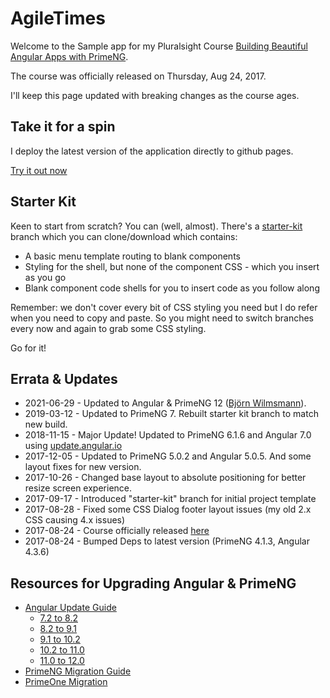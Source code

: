 # AgileTimes

Welcome to the Sample app for my Pluralsight Course [Building Beautiful Angular Apps with PrimeNG](https://app.pluralsight.com/courses/angular-apps-prime-ng).

The course was officially released on Thursday, Aug 24, 2017.

I'll keep this page updated with breaking changes as the course ages.

## Take it for a spin

I deploy the latest version of the application directly to github pages. 

[Try it out now](https://glenasmith.github.io/pluralsight-primeng/)
 
 
## Starter Kit

Keen to start from scratch? You can (well, almost). There's a [starter-kit](https://github.com/glenasmith/pluralsight-primeng/tree/starter-kit) branch which you can clone/download which contains:
* A basic menu template routing to blank components
* Styling for the shell, but none of the component CSS - which you insert as you go
* Blank component code shells for you to insert code as you follow along 

Remember: we don't cover every bit of CSS styling you need but I do refer when you need to copy and paste. So you might need to switch branches every now and again to grab some CSS styling. 

Go for it!
 
 
## Errata & Updates

- 2021-06-29 - Updated to Angular & PrimeNG 12 ([Björn Wilmsmann](https://github.com/BjoernKW)).
- 2019-03-12 - Updated to PrimeNG 7. Rebuilt starter kit branch to match new build.
- 2018-11-15 - Major Update! Updated to PrimeNG 6.1.6 and Angular 7.0 using [update.angular.io](https://update.angular.io)  
- 2017-12-05 - Updated to PrimeNG 5.0.2 and Angular 5.0.5. And some layout fixes for new version.
- 2017-10-26 - Changed base layout to absolute positioning for better resize screen experience.
- 2017-09-17 - Introduced "starter-kit" branch for initial project template
- 2017-08-28 - Fixed some CSS Dialog footer layout issues (my old 2.x CSS causing 4.x issues) 
- 2017-08-24 - Course officially released [here](https://app.pluralsight.com/courses/angular-apps-prime-ng)
- 2017-08-24 - Bumped Deps to latest version (PrimeNG 4.1.3, Angular 4.3.6)

## Resources for Upgrading Angular & PrimeNG
- [Angular Update Guide](https://update.angular.io/)
  - [7.2 to 8.2](https://update.angular.io/?l=3&v=7.2-8.2)
  - [8.2 to 9.1](https://update.angular.io/?l=3&v=8.2-9.1)
  - [9.1 to 10.2](https://update.angular.io/?l=3&v=9.1-10.2)
  - [10.2 to 11.0](https://update.angular.io/?l=3&v=10.2-11.0)
  - [11.0 to 12.0](https://update.angular.io/?l=3&v=11.0-12.0)
- [PrimeNG Migration Guide](https://github.com/primefaces/primeng/wiki/Migration-Guide)
- [PrimeOne Migration](https://github.com/primefaces/primeng/wiki/PrimeOne-Migration)
